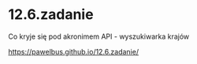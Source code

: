 # 12.6.zadanie
Co kryje się pod akronimem API - wyszukiwarka krajów

https://pawelbus.github.io/12.6.zadanie/
